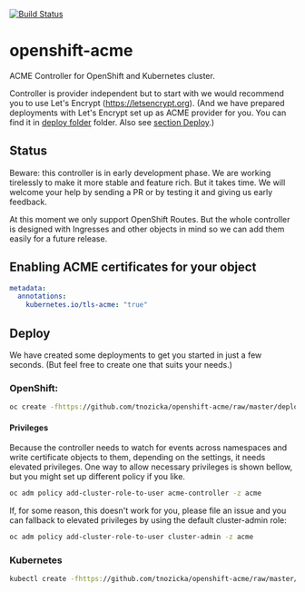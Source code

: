 [![Build Status](https://travis-ci.org/tnozicka/openshift-acme.svg?branch=master)](https://travis-ci.org/tnozicka/openshift-acme)
# openshift-acme
ACME Controller for OpenShift and Kubernetes cluster.

Controller is provider independent but to start with we would recommend you to use Let's Encrypt (https://letsencrypt.org). (And we have prepared deployments with Let's Encrypt set up as ACME provider for you. You can find it in [deploy folder](/deploy) folder. Also see [section Deploy](#deploy).)

## Status
Beware: this controller is in early development phase. We are working tirelessly to make it more stable and feature rich. But it takes time. We will welcome your help by sending a PR or by testing it and giving us early feedback.

At this moment we only support OpenShift Routes. But the whole controller is designed with Ingresses and other objects in mind so we can add them easily for a future release.

## Enabling ACME certificates for your object
```yaml
metadata:
  annotations:
    kubernetes.io/tls-acme: "true"
```

## Deploy
We have created some deployments to get you started in just a few seconds. (But feel free to create one that suits your needs.)

### OpenShift:
```bash
oc create -fhttps://github.com/tnozicka/openshift-acme/raw/master/deploy/{clusterrole,serviceaccount,deploymentconfig-letsencrypt-staging,service}.yaml
```
#### Privileges
Because the controller needs to watch for events across namespaces and write certificate objects to them, depending on the settings, it needs elevated privileges. One way to allow necessary privileges is shown bellow, but you might set up different policy if you like.
```bash
oc adm policy add-cluster-role-to-user acme-controller -z acme
```

If, for some reason, this doesn't work for you, please file an issue and you can fallback to elevated privileges by using the default cluster-admin role:
```bash
oc adm policy add-cluster-role-to-user cluster-admin -z acme
```

### Kubernetes
```bash
kubectl create -fhttps://github.com/tnozicka/openshift-acme/raw/master/deploy/{serviceaccount,deployment-letsencrypt-staging,service}.yaml
```
